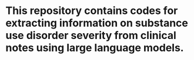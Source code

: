 # This repository contains codes for extracting information on substance use disorder severity from clinical notes using large language models. 

